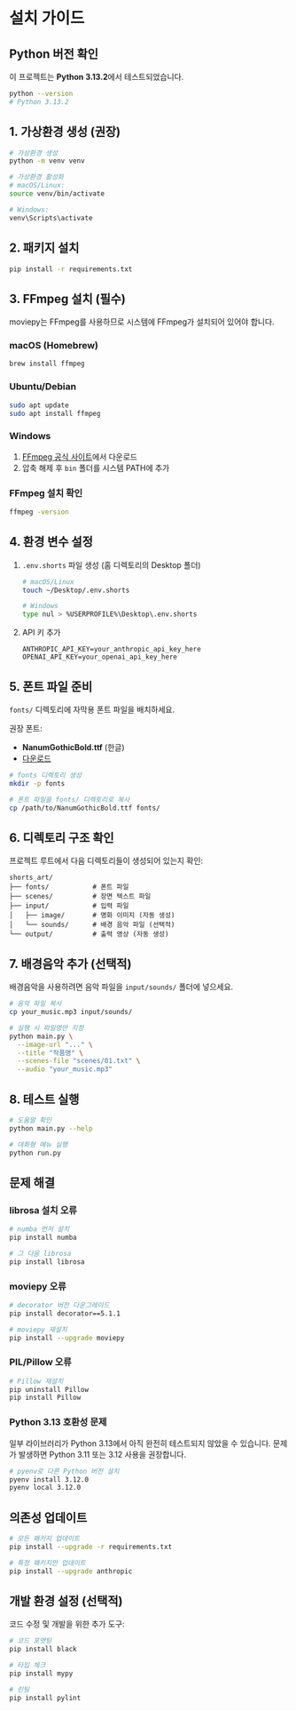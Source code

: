 # 설치 가이드

## Python 버전 확인

이 프로젝트는 **Python 3.13.2**에서 테스트되었습니다.

```bash
python --version
# Python 3.13.2
```

## 1. 가상환경 생성 (권장)

```bash
# 가상환경 생성
python -m venv venv

# 가상환경 활성화
# macOS/Linux:
source venv/bin/activate

# Windows:
venv\Scripts\activate
```

## 2. 패키지 설치

```bash
pip install -r requirements.txt
```

## 3. FFmpeg 설치 (필수)

moviepy는 FFmpeg를 사용하므로 시스템에 FFmpeg가 설치되어 있어야 합니다.

### macOS (Homebrew)
```bash
brew install ffmpeg
```

### Ubuntu/Debian
```bash
sudo apt update
sudo apt install ffmpeg
```

### Windows
1. [FFmpeg 공식 사이트](https://ffmpeg.org/download.html)에서 다운로드
2. 압축 해제 후 `bin` 폴더를 시스템 PATH에 추가

### FFmpeg 설치 확인
```bash
ffmpeg -version
```

## 4. 환경 변수 설정

1. `.env.shorts` 파일 생성 (홈 디렉토리의 Desktop 폴더)
   ```bash
   # macOS/Linux
   touch ~/Desktop/.env.shorts

   # Windows
   type nul > %USERPROFILE%\Desktop\.env.shorts
   ```

2. API 키 추가
   ```
   ANTHROPIC_API_KEY=your_anthropic_api_key_here
   OPENAI_API_KEY=your_openai_api_key_here
   ```

## 5. 폰트 파일 준비

`fonts/` 디렉토리에 자막용 폰트 파일을 배치하세요.

권장 폰트:
- **NanumGothicBold.ttf** (한글)
- [다운로드](https://hangeul.naver.com/font)

```bash
# fonts 디렉토리 생성
mkdir -p fonts

# 폰트 파일을 fonts/ 디렉토리로 복사
cp /path/to/NanumGothicBold.ttf fonts/
```

## 6. 디렉토리 구조 확인

프로젝트 루트에서 다음 디렉토리들이 생성되어 있는지 확인:

```
shorts_art/
├── fonts/           # 폰트 파일
├── scenes/          # 장면 텍스트 파일
├── input/           # 입력 파일
│   ├── image/       # 명화 이미지 (자동 생성)
│   └── sounds/      # 배경 음악 파일 (선택적)
└── output/          # 출력 영상 (자동 생성)
```

## 7. 배경음악 추가 (선택적)

배경음악을 사용하려면 음악 파일을 `input/sounds/` 폴더에 넣으세요.

```bash
# 음악 파일 복사
cp your_music.mp3 input/sounds/

# 실행 시 파일명만 지정
python main.py \
  --image-url "..." \
  --title "작품명" \
  --scenes-file "scenes/01.txt" \
  --audio "your_music.mp3"
```

## 8. 테스트 실행

```bash
# 도움말 확인
python main.py --help

# 대화형 메뉴 실행
python run.py
```

## 문제 해결

### librosa 설치 오류
```bash
# numba 먼저 설치
pip install numba

# 그 다음 librosa
pip install librosa
```

### moviepy 오류
```bash
# decorator 버전 다운그레이드
pip install decorator==5.1.1

# moviepy 재설치
pip install --upgrade moviepy
```

### PIL/Pillow 오류
```bash
# Pillow 재설치
pip uninstall Pillow
pip install Pillow
```

### Python 3.13 호환성 문제

일부 라이브러리가 Python 3.13에서 아직 완전히 테스트되지 않았을 수 있습니다.
문제가 발생하면 Python 3.11 또는 3.12 사용을 권장합니다.

```bash
# pyenv로 다른 Python 버전 설치
pyenv install 3.12.0
pyenv local 3.12.0
```

## 의존성 업데이트

```bash
# 모든 패키지 업데이트
pip install --upgrade -r requirements.txt

# 특정 패키지만 업데이트
pip install --upgrade anthropic
```

## 개발 환경 설정 (선택적)

코드 수정 및 개발을 위한 추가 도구:

```bash
# 코드 포맷팅
pip install black

# 타입 체크
pip install mypy

# 린팅
pip install pylint
```
